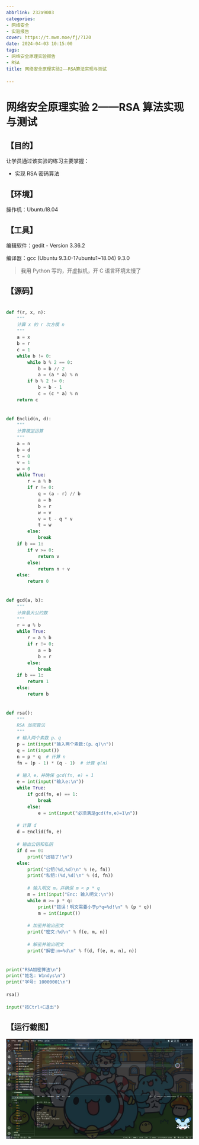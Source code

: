 ```yaml
---
abbrlink: 232a9003
categories:
- 网络安全
- 实验报告
cover: https://t.mwm.moe/fj/?120
date: 2024-04-03 10:15:00
tags:
- 网络安全原理实验报告
- RSA
title: 网络安全原理实验2——RSA算法实现与测试

---
```


# 网络安全原理实验 2——RSA 算法实现与测试

## 【目的】

让学员通过该实验的练习主要掌握：

- 实现 RSA 密码算法

## 【环境】

操作机：Ubuntu18.04

## 【工具】

编辑软件：gedit - Version 3.36.2

编译器：gcc (Ubuntu 9.3.0-17ubuntu1~18.04) 9.3.0

> 我用 Python 写的，开虚拟机，开 C 语言环境太慢了

## 【源码】

```Python

def f(r, x, n):
    """
    计算 x 的 r 次方模 n
    """
    a = x
    b = r
    c = 1
    while b != 0:
        while b % 2 == 0:
            b = b // 2
            a = (a * a) % n
        if b % 2 != 0:
            b = b - 1
            c = (c * a) % n
    return c


def Enclid(n, d):
    """
    计算模逆运算
    """
    a = n
    b = d
    t = 0
    v = 1
    w = 0
    while True:
        r = a % b
        if r != 0:
            q = (a - r) // b
            a = b
            b = r
            w = v
            v = t - q * v
            t = w
        else:
            break
    if b == 1:
        if v >= 0:
            return v
        else:
            return n + v
    else:
        return 0


def gcd(a, b):
    """
    计算最大公约数
    """
    r = a % b
    while True:
        r = a % b
        if r != 0:
            a = b
            b = r
        else:
            break
    if b == 1:
        return 1
    else:
        return b


def rsa():
    """
    RSA 加密算法
    """
    # 输入两个素数 p、q
    p = int(input("输入两个素数:(p、q)\n"))
    q = int(input())
    n = p * q  # 计算 n
    fn = (p - 1) * (q - 1)  # 计算 φ(n)

    # 输入 e，并确保 gcd(fn, e) = 1
    e = int(input("输入e:\n"))
    while True:
        if gcd(fn, e) == 1:
            break
        else:
            e = int(input("必须满足gcd(fn,e)=1\n"))

    # 计算 d
    d = Enclid(fn, e)

    # 输出公钥和私钥
    if d == 0:
        print("出错了!\n")
    else:
        print("公钥(%d,%d)\n" % (e, fn))
        print("私钥:(%d,%d)\n" % (d, fn))

        # 输入明文 m，并确保 m < p * q
        m = int(input("Enc: 输入明文:\n"))
        while m >= p * q:
            print("错误！明文需要小于p*q=%d!\n" % (p * q))
            m = int(input())

        # 加密并输出密文
        print("密文:%d\n" % f(e, m, n))

        # 解密并输出明文
        print("解密:m=%d\n" % f(d, f(e, m, n), n))


print("RSA加密算法\n")
print("姓名: W1ndys\n")
print("学号: 10000001\n")

rsa()

input("按Ctrl+C退出")


```

## 【运行截图】

![image-20240403103313875](../img/CyberSecurity/2-RSA/image-20240403103313875.png)
